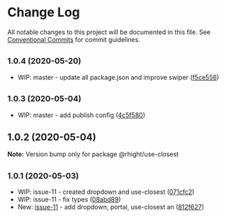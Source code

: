 # Change Log

All notable changes to this project will be documented in this file.
See [Conventional Commits](https://conventionalcommits.org) for commit guidelines.

## <small>1.0.4 (2020-05-20)</small>

* WIP: master - update all package.json and improve swiper ([f5ce556](https://github.com/vvysokiy/rhight/commit/f5ce556))





## <small>1.0.3 (2020-05-04)</small>

* WIP: master - add publish config ([4c5f580](https://github.com/vvysokiy/rhight/commit/4c5f580))





## 1.0.2 (2020-05-04)

**Note:** Version bump only for package @rhight/use-closest





## <small>1.0.1 (2020-05-03)</small>

* WIP: issue-11 - created dropdown and use-closest ([071cfc2](https://github.com/vvysokiy/rhight/commit/071cfc2))
* WIP: issue-11 - fix types ([08abd89](https://github.com/vvysokiy/rhight/commit/08abd89))
* New: [issue-11](https://github.com/vvysokiy/rhight/issues/11) - add dropdown, portal, use-closest an ([812f627](https://github.com/vvysokiy/rhight/commit/812f627))
